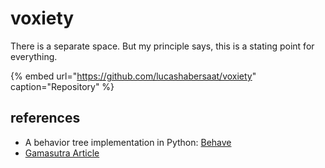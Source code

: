 # voxiety

There is a separate space. But my principle says, this is a stating point for everything.

{% embed url="https://github.com/lucashabersaat/voxiety" caption="Repository" %}

## references

* A behavior tree implementation in Python: [Behave](https://github.com/fuchen/behave) 
* [Gamasutra Article](https://www.gamasutra.com/blogs/ChrisSimpson/20140717/221339/Behavior_trees_for_AI_How_they_work.php)

